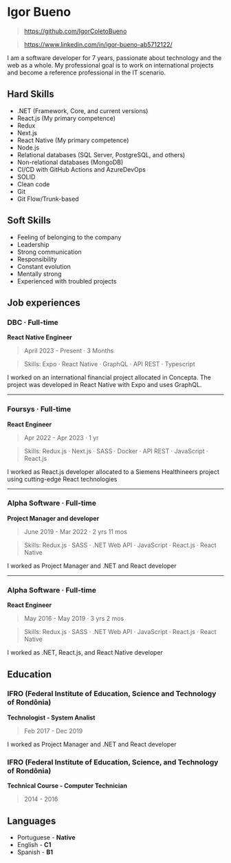 # Igor Bueno
> https://github.com/IgorColetoBueno

> https://www.linkedin.com/in/igor-bueno-ab5712122/

I am a software developer for 7 years, passionate about technology and the web as a whole. My professional goal is to work on international projects and become a reference professional in the IT scenario.

## Hard Skills

- .NET (Framework, Core, and current versions)
- React.js (My primary competence)
- Redux
- Next.js
- React Native (My primary competence)
- Node.js
- Relational databases (SQL Server, PostgreSQL, and others)
- Non-relational databases (MongoDB)
- CI/CD with GitHub Actions and AzureDevOps
- SOLID
- Clean code
- Git
- Git Flow/Trunk-based

## Soft Skills

- Feeling of belonging to the company
- Leadership
- Strong communication
- Responsibility
- Constant evolution
- Mentally strong
- Experienced with troubled projects

## Job experiences

### DBC · Full-time
**React Native Engineer**
> April 2023 - Present · 3 Months

> Skills: Expo · React Native · GraphQL · API REST · Typescript

I worked on an international financial project allocated in Concepta. The project was developed in React Native with Expo and uses GraphQL.

---
### Foursys · Full-time
**React Engineer**
> Apr 2022 - Apr 2023 · 1 yr

> Skills: Redux.js · Next.js · SASS · Docker · API REST · JavaScript · React.js

I worked as React.js developer allocated to a Siemens Healthineers project using cutting-edge React technologies

---
### Alpha Software · Full-time
**Project Manager and developer**
> June 2019 - Mar 2022 · 2 yrs 11 mos

> Skills: Redux.js · SASS · .NET Web API · JavaScript · React.js · React Native

I worked as Project Manager and .NET and React developer

---
### Alpha Software · Full-time
**React Engineer**
> May 2016 - May 2019 · 3 yrs 2 mos

> Skills: Redux.js · SASS · .NET Web API · JavaScript · React.js · React Native

I worked as .NET, React.js, and React Native developer

## Education

### IFRO (Federal Institute of Education, Science and Technology of Rondônia)
**Technologist - System Analist**
> Feb 2017 - Dec 2019

I worked as Project Manager and .NET and React developer

### IFRO (Federal Institute of Education, Science, and Technology of Rondônia)
**Technical Course - Computer Technician**
> 2014 - 2016

## Languages

- Portuguese - **Native**
- English - **C1**
- Spanish - **B1**
